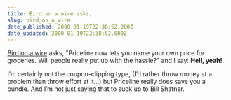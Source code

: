 ```yaml
---
title: Bird on a wire asks,
slug: bird_on_a_wire
date_published: 2000-01-19T22:38:52.000Z
date_updated: 2000-01-19T22:38:52.000Z
---
```


[Bird on a wire](http://students.washington.edu/lwinn/bird/) asks, "Priceline now lets you name your own price for groceries. Will people really put up with the hassle?" and I say: **Hell, yeah!**.

I’m certainly not the coupon-clipping type, (I’d rather throw money at a problem than throw effort at it…) but Priceline really does save you a bundle. And I’m not just saying that to suck up to Bill Shatner.
